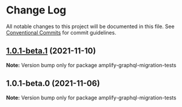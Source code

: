 # Change Log

All notable changes to this project will be documented in this file.
See [Conventional Commits](https://conventionalcommits.org) for commit guidelines.

## [1.0.1-beta.1](https://github.com/aws-amplify/amplify-cli/compare/amplify-graphql-migration-tests@1.0.1-beta.0...amplify-graphql-migration-tests@1.0.1-beta.1) (2021-11-10)

**Note:** Version bump only for package amplify-graphql-migration-tests





## 1.0.1-beta.0 (2021-11-06)

**Note:** Version bump only for package amplify-graphql-migration-tests
